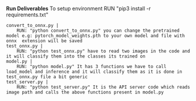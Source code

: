 **Run Deliverables**
    To setup environment RUN "pip3 install -r requirements.txt"  <br />

    convert_to_onnx.py | 
        RUN: "python convert_to_onnx.py" you can change the pretrained model e.g: pytorch_model_weights.pth to your own model and file with onnx  extension will be saved   
    test_onnx.py |
        RUN: "python test_onnx.py" have to read two images in the code and it will classify them into the classes its trained on
    model.py |
        RUN: "python model.py" It has 3 functions we have to call load_model and inference and it will classify them as it is done in test_onnx.py file a bit generic
    test_server.py | 
        RUN: "python test_server.py" It is the API server code which reads image path and calls the above functions present in model.py 
